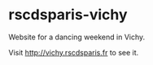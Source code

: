 # rscdsparis-vichy
Website for a dancing weekend in Vichy.

Visit http://vichy.rscdsparis.fr to see it.

